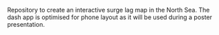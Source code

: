 Repository to create an interactive surge lag map in the North Sea. 
The dash app is optimised for phone layout as it will be used during a poster presentation.
